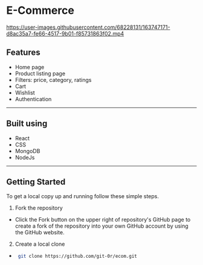 # E-Commerce


https://user-images.githubusercontent.com/68228131/163747171-d8ac35a7-fe66-4517-9b01-f85731863f02.mp4


## Features

- Home page
- Product listing page
- Filters: price, category, ratings
- Cart
- Wishlist
- Authentication

---

## Built using

- React
- CSS
- MongoDB
- NodeJs

---

## Getting Started

To get a local copy up and running follow these simple steps.

1. Fork the repository

- Click the Fork button on the upper right of repository's GitHub page to create a fork of the repository into your own GitHub account by using the GitHub website.

2. Create a local clone

- ```sh
   git clone https://github.com/git-0r/ecom.git
  ```
